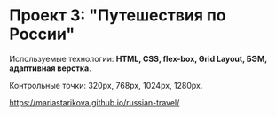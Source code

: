 # Проект 3: "Путешествия по России"

Используемые технологии: **HTML, CSS, flex-box, Grid Layout, БЭМ, адаптивная верстка**.

Контрольные точки: 320px, 768px, 1024px, 1280px.

https://mariastarikova.github.io/russian-travel/
